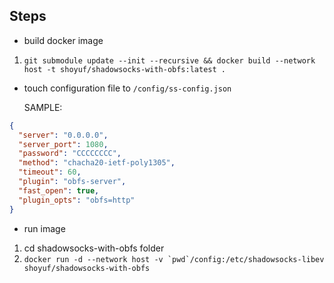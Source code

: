 ## Steps

- build docker image

1. `git submodule update --init --recursive && docker build --network host -t shoyuf/shadowsocks-with-obfs:latest .`

- touch configuration file to `/config/ss-config.json`

  SAMPLE:

```JSON
{
  "server": "0.0.0.0",
  "server_port": 1080,
  "password": "CCCCCCCC",
  "method": "chacha20-ietf-poly1305",
  "timeout": 60,
  "plugin": "obfs-server",
  "fast_open": true,
  "plugin_opts": "obfs=http"
}
```

- run image

1. cd shadowsocks-with-obfs folder
1. ``docker run -d --network host -v `pwd`/config:/etc/shadowsocks-libev shoyuf/shadowsocks-with-obfs``

